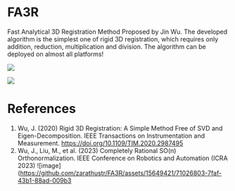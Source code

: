 # FA3R
Fast Analytical 3D Registration Method Proposed by Jin Wu. The developed algorithm is the simplest one of rigid 3D registration, which requires only addition, reduction, multiplication and division. The algorithm can be deployed on almost all platforms!

![](https://github.com/zarathustr/FA3R/blob/master/fa3r.png)

![](https://github.com/zarathustr/FA3R/blob/master/vectors_new.jpg)

# References
1. Wu, J. (2020) Rigid 3D Registration: A Simple Method Free of SVD and Eigen-Decomposition. IEEE Transactions on Instrumentation and Measurement. https://doi.org/10.1109/TIM.2020.2987495
2. Wu, J., Liu, M., et al. (2023) Completely Rational SO(n) Orthonormalization. IEEE Conference on Robotics and Automation (ICRA 2023) ![image](https://github.com/zarathustr/FA3R/assets/15649421/71026803-7faf-43b1-88ad-009b3
